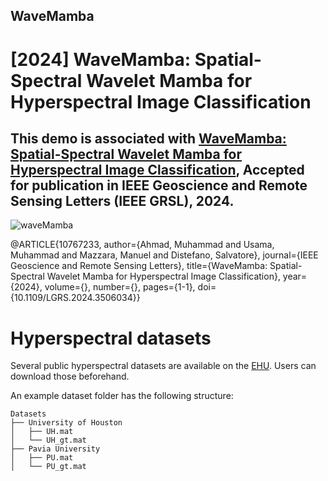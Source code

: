 ## WaveMamba
# [2024] WaveMamba: Spatial-Spectral Wavelet Mamba for Hyperspectral Image Classification

## This demo is associated with [WaveMamba: Spatial-Spectral Wavelet Mamba for Hyperspectral Image Classification](https://ieeexplore.ieee.org/document/10767233/), Accepted for publication in IEEE Geoscience and Remote Sensing Letters (IEEE GRSL), 2024.

![waveMamba](https://github.com/user-attachments/assets/c4440654-3776-4d7d-a078-cb80f1b4b2ca)


@ARTICLE{10767233,
  author={Ahmad, Muhammad and Usama, Muhammad and Mazzara, Manuel and Distefano, Salvatore},
  journal={IEEE Geoscience and Remote Sensing Letters}, 
  title={WaveMamba: Spatial-Spectral Wavelet Mamba for Hyperspectral Image Classification}, 
  year={2024},
  volume={},
  number={},
  pages={1-1},
  doi={10.1109/LGRS.2024.3506034}}
  

# Hyperspectral datasets

Several public hyperspectral datasets are available on the [EHU](https://www.ehu.eus/ccwintco/index.php/Hyperspectral_Remote_Sensing_Scenes). Users can download those beforehand. 

An example dataset folder has the following structure:
```
Datasets
├── University of Houston
│   ├── UH.mat
│   └── UH_gt.mat
├── Pavia University
│   ├── PU.mat
│   └── PU_gt.mat

